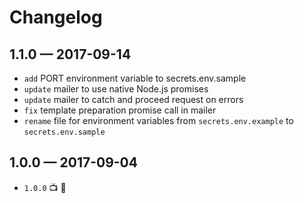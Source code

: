 # Changelog

## 1.1.0 — 2017-09-14
- `add` PORT environment variable to secrets.env.sample
- `update` mailer to use native Node.js promises
- `update` mailer to catch and proceed request on errors
- `fix` template preparation promise call in mailer 
- `rename` file for environment variables from `secrets.env.example` to `secrets.env.sample`

## 1.0.0 — 2017-09-04
- `1.0.0` 📺 🤘
